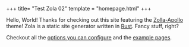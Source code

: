 +++
title= "Test Zola 02"
template = "homepage.html"
+++

Hello, World! Thanks for checking out this site featuring the [Zolla-Apollo](https://github.com/not-matthias/apollo) theme! Zola is a static site generator written in [Rust](https://www.rust-lang.org/). Fancy stuff, right?

Checkout all the [options you can configure](./posts/configuration) and the [example pages](./tags/example/).
